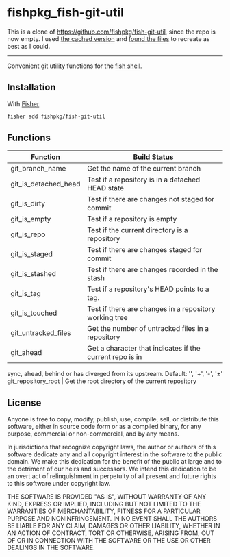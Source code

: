 # fishpkg_fish-git-util

This is a clone of <https://github.com/fishpkg/fish-git-util>, since the
repo is now empty. I used [the cached version][cache] and [found the
files][files] to recreate as best as I could.

---

Convenient git utility functions for the [fish shell][fish].

## Installation

With [Fisher][]

```bash
fisher add fishpkg/fish-git-util
```

## Functions

Function | Build Status
-------- | ------------
git_branch_name | Get the name of the current branch
git_is_detached_head | Test if a repository is in a detached HEAD state
git_is_dirty | Test if there are changes not staged for commit
git_is_empty | Test if a repository is empty
git_is_repo | Test if the current directory is a repository
git_is_staged | Test if there are changes staged for commit
git_is_stashed | Test if there are changes recorded in the stash
git_is_tag | Test if a repository's HEAD points to a tag.
git_is_touched | Test if there are changes in a repository working tree
git_untracked_files | Get the number of untracked files in a repository
git_ahead | Get a character that indicates if the current repo is in
  sync, ahead, behind or has diverged from its upstream.
  Default: '', '+', '-', '±'
git_repository_root | Get the root directory of the current repository

## License

Anyone is free to copy, modify, publish, use, compile, sell, or
distribute this software, either in source code form or as a compiled
binary, for any purpose, commercial or non-commercial, and by any means.

In jurisdictions that recognize copyright laws, the author or authors of
this software dedicate any and all copyright interest in the software to
the public domain. We make this dedication for the benefit of the public
at large and to the detriment of our heirs and successors. We intend
this dedication to be an overt act of relinquishment in perpetuity of
all present and future rights to this software under copyright law.

THE SOFTWARE IS PROVIDED "AS IS", WITHOUT WARRANTY OF ANY KIND, EXPRESS
OR IMPLIED, INCLUDING BUT NOT LIMITED TO THE WARRANTIES OF
MERCHANTABILITY, FITNESS FOR A PARTICULAR PURPOSE AND NONINFRINGEMENT.
IN NO EVENT SHALL THE AUTHORS BE LIABLE FOR ANY CLAIM, DAMAGES OR OTHER
LIABILITY, WHETHER IN AN ACTION OF CONTRACT, TORT OR OTHERWISE, ARISING
FROM, OUT OF OR IN CONNECTION WITH THE SOFTWARE OR THE USE OR OTHER
DEALINGS IN THE SOFTWARE.

[cache]: https://webcache.googleusercontent.com/search?q=cache:sTwxCxGT03gJ:https://github.com/fishpkg/fish-git-util+&cd=2&hl=de&ct=clnk&gl=th
[files]: https://git.nora.codes/nora/dotfiles/src/commit/662bf8e3f6561b7436a47b7b9457dfa5108bb8d0/stow/fish/.config/fish/functions
[fish]: https://fishshell.com/
[Fisher]: https://github.com/jorgebucaran/fisher
